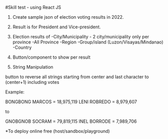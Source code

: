 #Skill test - using React JS 

1. Create sample json of election voting results in 2022.
2. Result is for President and Vice-president.
3. Election results of
  -City/Municipality - 2 city/municipality only per province
  -All Province 
  -Region 
  -Group/island (Luzon/Visayas/Mindanao)
  -Country

4. Button/component to show per result

5. String Manipulation

  button to reverse all strings starting from center and last character to (center+1) including votes
	
Example:

BONGBONG MARCOS = 18,975,119
LENI ROBREDO  = 8,979,607

to

GNOBGNOB SOCRAM = 79,819,115
INEL BORRODE  = 7,989,706


*To deploy online free (host/sandbox/playground)